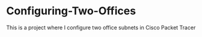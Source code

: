 # Configuring-Two-Offices
This is a project where I configure two office subnets in Cisco Packet Tracer
